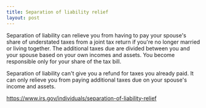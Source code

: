 ```yaml
---
title: Separation of liability relief
layout: post
---
```



Separation of liability can relieve you from having to pay your spouse's share of understated taxes from a joint tax return if you're no longer married or living together. The additional taxes due are divided between you and your spouse based on your own incomes and assets. You become responsible only for your share of the tax bill.

Separation of liability can't give you a refund for taxes you already paid. It can only relieve you from paying additional taxes due on your spouse's income and assets.

https://www.irs.gov/individuals/separation-of-liability-relief